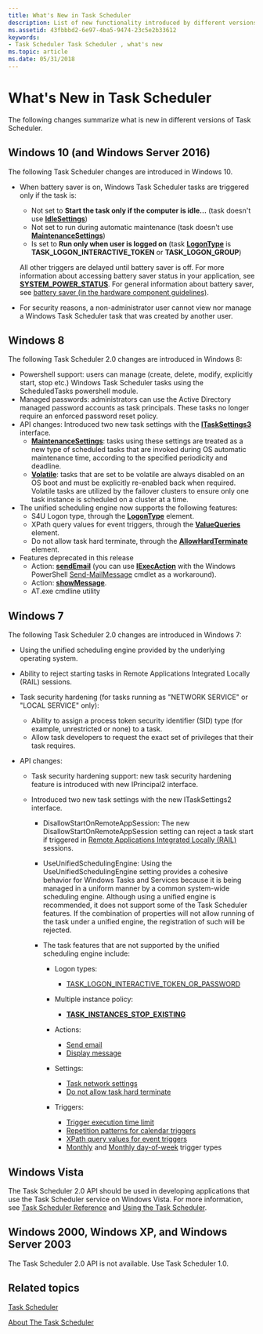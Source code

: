 ```yaml
---
title: What's New in Task Scheduler
description: List of new functionality introduced by different versions of Task Scheduler.
ms.assetid: 43fbbbd2-6e97-4ba5-9474-23c5e2b33612
keywords:
- Task Scheduler Task Scheduler , what's new
ms.topic: article
ms.date: 05/31/2018
---
```


# What's New in Task Scheduler

The following changes summarize what is new in different versions of Task Scheduler.

## Windows 10 (and Windows Server 2016)

The following Task Scheduler changes are introduced in Windows 10.

-   When battery saver is on, Windows Task Scheduler tasks are triggered only if the task is:

    -   Not set to **Start the task only if the computer is idle...** (task doesn't use [**IdleSettings**](/windows/desktop/api/taskschd/nf-taskschd-itasksettings-get_idlesettings))
    -   Not set to run during automatic maintenance (task doesn't use [**MaintenanceSettings**](/windows/desktop/api/Taskschd/nf-taskschd-itasksettings3-get_maintenancesettings))
    -   Is set to **Run only when user is logged on** (task [**LogonType**](/windows/desktop/api/taskschd/nf-taskschd-iprincipal-get_logontype) is **TASK\_LOGON\_INTERACTIVE\_TOKEN** or **TASK\_LOGON\_GROUP**)

    All other triggers are delayed until battery saver is off. For more information about accessing battery saver status in your application, see [**SYSTEM\_POWER\_STATUS**](/windows/desktop/api/winbase/ns-winbase-system_power_status). For general information about battery saver, see [battery saver (in the hardware component guidelines)](/windows-hardware/design/component-guidelines/battery-saver).

-   For security reasons, a non-administrator user cannot view nor manage a Windows Task Scheduler task that was created by another user.

## Windows 8

The following Task Scheduler 2.0 changes are introduced in Windows 8:

-   Powershell support: users can manage (create, delete, modify, explicitly start, stop etc.) Windows Task Scheduler tasks using the ScheduledTasks powershell module.
-   Managed passwords: administrators can use the Active Directory managed password accounts as task principals. These tasks no longer require an enforced password reset policy.
-   API changes: Introduced two new task settings with the [**ITaskSettings3**](/windows/desktop/api/taskschd/nn-taskschd-itasksettings3) interface.
    -   [**MaintenanceSettings**](/windows/desktop/api/Taskschd/nf-taskschd-itasksettings3-get_maintenancesettings): tasks using these settings are treated as a new type of scheduled tasks that are invoked during OS automatic maintenance time, according to the specified periodicity and deadline.
    -   [**Volatile**](/windows/desktop/api/Taskschd/nf-taskschd-itasksettings3-get_volatile): tasks that are set to be volatile are always disabled on an OS boot and must be explicitly re-enabled back when required. Volatile tasks are utilized by the failover clusters to ensure only one task instance is scheduled on a cluster at a time.
-   The unified scheduling engine now supports the following features:
    -   S4U Logon type, through the [**LogonType**](taskschedulerschema-logontype-principaltype-element.md) element.
    -   XPath query values for event triggers, through the [**ValueQueries**](taskschedulerschema-valuequeries-eventtriggertype-element.md) element.
    -   Do not allow task hard terminate, through the [**AllowHardTerminate**](taskschedulerschema-allowhardterminate-settingstype-element.md) element.
-   Features deprecated in this release
    -   Action: [**sendEmail**](taskschedulerschema-sendemail-actiongroup-element.md) (you can use [**IExecAction**](/windows/desktop/api/taskschd/nn-taskschd-iexecaction) with the Windows PowerShell [Send-MailMessage](/powershell/module/microsoft.powershell.utility/send-mailmessage?view=powershell-7&preserve-view=true) cmdlet as a workaround).
    -   Action: [**showMessage**](taskschedulerschema-showmessage-actiongroup-element.md).
    -   AT.exe cmdline utility

## Windows 7

The following Task Scheduler 2.0 changes are introduced in Windows 7:

-   Using the unified scheduling engine provided by the underlying operating system.
-   Ability to reject starting tasks in Remote Applications Integrated Locally (RAIL) sessions.
-   Task security hardening (for tasks running as "NETWORK SERVICE" or "LOCAL SERVICE" only):

    -   Ability to assign a process token security identifier (SID) type (for example, unrestricted or none) to a task.
    -   Allow task developers to request the exact set of privileges that their task requires.

-   API changes:

    -   Task security hardening support: new task security hardening feature is introduced with new IPrincipal2 interface.
    -   Introduced two new task settings with the new ITaskSettings2 interface.

        -   DisallowStartOnRemoteAppSession: The new DisallowStartOnRemoteAppSession setting can reject a task start if triggered in [Remote Applications Integrated Locally (RAIL)](/openspecs/windows_protocols/MS-WINPROTLP/df36f95e-6a6b-48d6-a3ae-35a17674f546) sessions.
        -   UseUnifiedSchedulingEngine: Using the UseUnifiedSchedulingEngine setting provides a cohesive behavior for Windows Tasks and Services because it is being managed in a uniform manner by a common system-wide scheduling engine. Although using a unified engine is recommended, it does not support some of the Task Scheduler features. If the combination of properties will not allow running of the task under a unified engine, the registration of such will be rejected.
        -   The task features that are not supported by the unified scheduling engine include:

            -   Logon types:

                -   [TASK\_LOGON\_INTERACTIVE\_TOKEN\_OR\_PASSWORD](./taskschedulerschema-logontype-principaltype-element.md)

            -   Multiple instance policy:

                -   [**TASK\_INSTANCES\_STOP\_EXISTING**](taskschedulerschema-multipleinstancespolicy-settingstype-element.md)

            -   Actions:

                -   [Send email](./taskschedulerschema-sendemail-actiongroup-element.md)
                -   [Display message](./taskschedulerschema-showmessage-actiongroup-element.md)

            -   Settings:

                -   [Task network settings](./taskschedulerschema-networksettings-settingstype-element.md)
                -   [Do not allow task hard terminate](./taskschedulerschema-allowhardterminate-settingstype-element.md)

            -   Triggers:

                -   [Trigger execution time limit](./taskschedulerschema-executiontimelimit-triggerbasetype-element.md)
                -   [Repetition patterns for calendar triggers]( ./taskschedulerschema-repetition-triggerbasetype-element.md)
                -   [XPath query values for event triggers]( ./taskschedulerschema-valuequeries-eventtriggertype-element.md)
                -   [Monthly](./taskschedulerschema-schedulebymonth-calendartriggertype-element.md) and [Monthly day-of-week](./taskschedulerschema-schedulebymonthdayofweek-calendartriggertype-element.md) trigger types

## Windows Vista

The Task Scheduler 2.0 API should be used in developing applications that use the Task Scheduler service on Windows Vista. For more information, see [Task Scheduler Reference](task-scheduler-reference.md) and [Using the Task Scheduler](using-the-task-scheduler.md).

## Windows 2000, Windows XP, and Windows Server 2003

The Task Scheduler 2.0 API is not available. Use Task Scheduler 1.0.

## Related topics

<dl> <dt>

[Task Scheduler](task-scheduler-start-page.md)
</dt> <dt>

[About The Task Scheduler](about-the-task-scheduler.md)
</dt> </dl>

 

 
